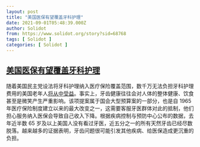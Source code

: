 ```yaml
---
layout: post
title: "美国医保有望覆盖牙科护理"
date: 2021-09-01T05:48:39.000Z
author: Solidot
from: https://www.solidot.org/story?sid=68768
tags: [ Solidot ]
categories: [ Solidot ]
---
```

<!--1630475319000-->
[美国医保有望覆盖牙科护理](https://www.solidot.org/story?sid=68768)
------

<div>
随着美国民主党设法将牙科护理纳入医疗保险覆盖范围，数千万无法负担牙科护理费用的美国老年人<a href="https://www.nytimes.com/2021/08/29/upshot/medicare-dental-care.html">将从中受益</a>。事实上，牙齿健康往往会对人体的整体健康、饮食甚至是微笑产生严重影响。该项提案属于国会大型预算案的一部分，也是自 1965 年医疗保险制度建立以来的最大改变之一，这需要客服牙医群体对此的抵制，他们担心服务纳入医保会导致自己收入下降。根据疾病控制与预防中心公布的数据，去年近半数 65 岁及以上美国人没有看过牙医，近五分之一的所有天然牙齿已经尽数脱落。越来越多的证据表明，牙齿问题很可能引发其他疾病、给医保造成更沉重的负担。
</div>
